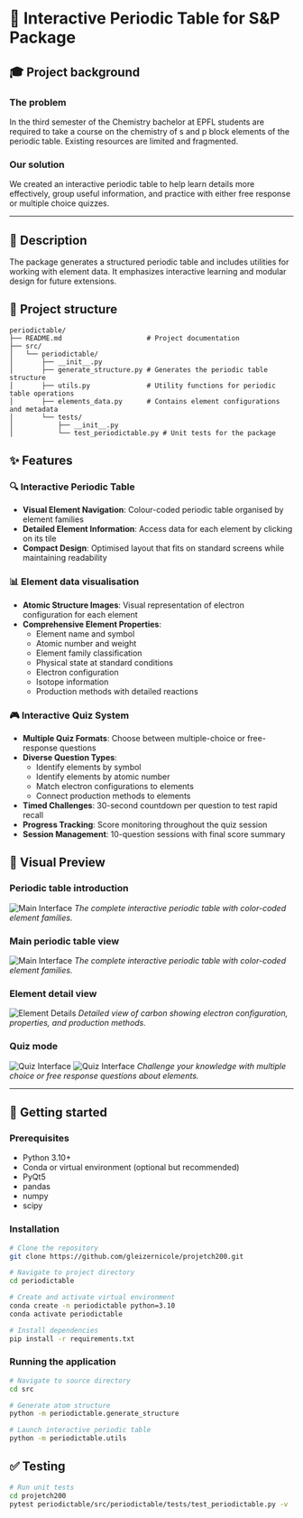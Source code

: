 # 🧪 Interactive Periodic Table for S&P Package


## 🎓 Project background

### The problem

In the third semester of the Chemistry bachelor at EPFL students are required to take a course on the chemistry of s and p block elements of the periodic table. Existing resources are limited and fragmented. 

### Our solution

We created an interactive periodic table to help learn details more effectively, group useful information, and practice with either free response or multiple choice quizzes. 

---

## 📄 Description

The package generates a structured periodic table and includes utilities for working with element data. It emphasizes interactive learning and modular design for future extensions.


## 📂 Project structure 

```text
periodictable/
├── README.md                     # Project documentation
├── src/
│   └── periodictable/
│       ├── __init__.py
│       ├── generate_structure.py # Generates the periodic table structure
│       ├── utils.py              # Utility functions for periodic table operations
│       ├── elements_data.py      # Contains element configurations and metadata
│       └── tests/
│           ├── __init__.py
│           └── test_periodictable.py # Unit tests for the package
```

## ✨ Features

### 🔍 Interactive Periodic Table
- **Visual Element Navigation**: Colour-coded periodic table organised by element families
- **Detailed Element Information**: Access data for each element by clicking on its tile
- **Compact Design**: Optimised layout that fits on standard screens while maintaining readability

### 📊 Element data visualisation
- **Atomic Structure Images**: Visual representation of electron configuration for each element
- **Comprehensive Element Properties**:
  - Element name and symbol
  - Atomic number and weight
  - Element family classification
  - Physical state at standard conditions
  - Electron configuration
  - Isotope information
  - Production methods with detailed reactions

### 🎮 Interactive Quiz System
- **Multiple Quiz Formats**: Choose between multiple-choice or free-response questions
- **Diverse Question Types**:
  - Identify elements by symbol
  - Identify elements by atomic number
  - Match electron configurations to elements
  - Connect production methods to elements
- **Timed Challenges**: 30-second countdown per question to test rapid recall
- **Progress Tracking**: Score monitoring throughout the quiz session
- **Session Management**: 10-question sessions with final score summary

## 📸 Visual Preview

### Periodic table introduction
![Main Interface](.images/informationbox.png)
*The complete interactive periodic table with color-coded element families.*

### Main periodic table view
![Main Interface](/path/to/main-interface.png)
*The complete interactive periodic table with color-coded element families.*

### Element detail view
![Element Details](/path/to/element-details.png)
*Detailed view of carbon showing electron configuration, properties, and production methods.*

### Quiz mode
![Quiz Interface](/path/to/quiz-mode.png)
![Quiz Interface](/path/to/quiz-mode.png)
*Challenge your knowledge with multiple choice or free response questions about elements.*


---

## 🚀 Getting started

### Prerequisites

- Python 3.10+
- Conda or virtual environment (optional but recommended)
- PyQt5
- pandas
- numpy
- scipy

### Installation

```bash
# Clone the repository
git clone https://github.com/gleizernicole/projetch200.git

# Navigate to project directory
cd periodictable

# Create and activate virtual environment
conda create -n periodictable python=3.10
conda activate periodictable

# Install dependencies
pip install -r requirements.txt
```

### Running the application 

```bash
# Navigate to source directory
cd src

# Generate atom structure
python -m periodictable.generate_structure

# Launch interactive periodic table
python -m periodictable.utils

```

## ✅ Testing

```bash
# Run unit tests
cd projetch200
pytest periodictable/src/periodictable/tests/test_periodictable.py -v
```
